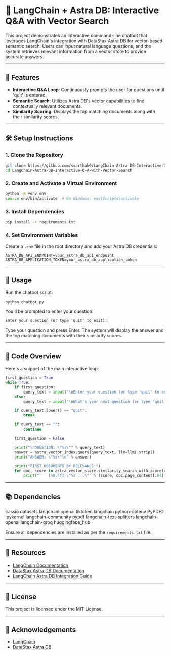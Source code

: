 # 🧠 LangChain + Astra DB: Interactive Q&A with Vector Search

This project demonstrates an interactive command-line chatbot that leverages LangChain's integration with DataStax Astra DB for vector-based semantic search. Users can input natural language questions, and the system retrieves relevant information from a vector store to provide accurate answers.

---

## 📌 Features

- **Interactive Q&A Loop**: Continuously prompts the user for questions until 'quit' is entered.
- **Semantic Search**: Utilizes Astra DB's vector capabilities to find contextually relevant documents.
- **Similarity Scoring**: Displays the top matching documents along with their similarity scores.

---

## 🛠️ Setup Instructions

### 1. Clone the Repository

```bash
git clone https://github.com/ssarthak0/LangChain-Astra-DB-Interactive-Q-A-with-Vector-Search
cd LangChain-Astra-DB-Interactive-Q-A-with-Vector-Search
```

### 2. Create and Activate a Virtual Environment

```bash
python -m venv env
source env/bin/activate  # On Windows: env\Scripts\activate
```

### 3. Install Dependencies

```bash
pip install -r requirements.txt
```

### 4. Set Environment Variables

Create a `.env` file in the root directory and add your Astra DB credentials:

```env
ASTRA_DB_API_ENDPOINT=your_astra_db_api_endpoint
ASTRA_DB_APPLICATION_TOKEN=your_astra_db_application_token
```

---

## 🧪 Usage

Run the chatbot script:

```bash
python chatbot.py
```

You'll be prompted to enter your question:

```
Enter your question (or type 'quit' to exit):
```

Type your question and press Enter. The system will display the answer and the top matching documents with their similarity scores.

---

## 📄 Code Overview

Here's a snippet of the main interactive loop:

```python
first_question = True
while True:
    if first_question:
        query_text = input("\nEnter your question (or type 'quit' to exit): ").strip()
    else:
        query_text = input("\nWhat's your next question (or type 'quit' to exit): ").strip()

    if query_text.lower() == "quit":
        break

    if query_text == "":
        continue

    first_question = False

    print("\nQUESTION: \"%s\"" % query_text)
    answer = astra_vector_index.query(query_text, llm=llm).strip()
    print("ANSWER: \"%s\"\n" % answer)

    print("FIRST DOCUMENTS BY RELEVANCE:")
    for doc, score in astra_vector_store.similarity_search_with_score(query_text, k=4):
        print("    [%0.4f] \"%s ...\"" % (score, doc.page_content[:84]))
```

---

## 📚 Dependencies

cassio 
datasets 
langchain 
openai 
tiktoken
langchain
python-dotenv
PyPDF2
ipykernel
langchain-community
pypdf
langchain-text-splitters
langchain-openai
langchain-groq
huggingface_hub

Ensure all dependencies are installed as per the `requirements.txt` file.

---

## 🔗 Resources

- [LangChain Documentation](https://python.langchain.com/)
- [DataStax Astra DB Documentation](https://docs.datastax.com/en/astra-db/)
- [LangChain Astra DB Integration Guide](https://python.langchain.com/docs/integrations/vectorstores/astradb/)

---

## 📄 License

This project is licensed under the MIT License.

---

## 🙏 Acknowledgements

- [LangChain](https://www.langchain.com/)
- [DataStax Astra DB](https://www.datastax.com/astra)
